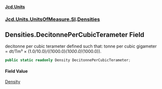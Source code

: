 #### [Jcd.Units](index.md 'index')
### [Jcd.Units.UnitsOfMeasure.SI](Jcd.Units.UnitsOfMeasure.SI.md 'Jcd.Units.UnitsOfMeasure.SI').[Densities](Densities.md 'Jcd.Units.UnitsOfMeasure.SI.Densities')

## Densities.DecitonnePerCubicTerameter Field

decitonne per cubic terameter defined such that: tonne per cubic gigameter = dt/Tm³ × (1.0/10.0)/((1000.0)*(1000.0)*(1000.0)).

```csharp
public static readonly Density DecitonnePerCubicTerameter;
```

#### Field Value
[Density](Density.md 'Jcd.Units.UnitTypes.Density')